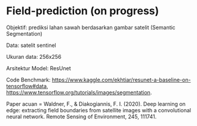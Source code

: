 # Field-prediction (on progress)

Objektif: prediksi lahan sawah berdasarkan gambar satelit (Semantic Segmentation)

Data: satelit sentinel

Ukuran data: 256x256

Arsitektur Model: ResUnet

Code Benchmark: https://www.kaggle.com/ekhtiar/resunet-a-baseline-on-tensorflow#data, https://www.tensorflow.org/tutorials/images/segmentation.

Paper acuan = Waldner, F., & Diakogiannis, F. I. (2020). Deep learning on edge: extracting field boundaries from satellite images with a convolutional neural network. Remote Sensing of Environment, 245, 111741.

